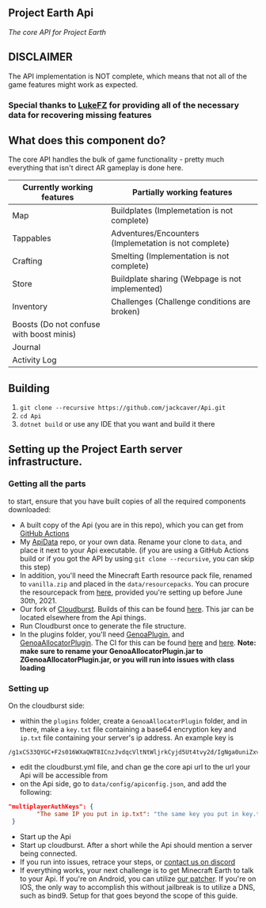 ## Project Earth Api
*The core API for Project Earth*

## DISCLAIMER
The API implementation is NOT complete, which means that not all of the game features might work as expected.
### Special thanks to [LukeFZ](https://github.com/LukeFZ) for providing all of the necessary data for recovering missing features

## What does this component do?
The core API handles the bulk of game functionality - pretty much everything that isn't direct AR gameplay is done here.

| Currently working features               | Partially working features                            | 
|------------------------------------------|-------------------------------------------------------|
| Map                                      | Buildplates (Implemetation is not complete)           |
| Tappables                                | Adventures/Encounters (Implemetation is not complete) |
| Crafting                                 | Smelting (Implementation is not complete)             |
| Store                                    | Buildplate sharing (Webpage is not implemented)       |
| Inventory                                | Challenges (Challenge conditions are broken)          |
| Boosts (Do not confuse with boost minis) |                                                       |
| Journal                                  |                                                       |
| Activity Log                             |                                                       |

## Building
1. `git clone --recursive https://github.com/jackcaver/Api.git`
2. `cd Api`
3. `dotnet build` or use any IDE that you want and build it there

## Setting up the Project Earth server infrastructure.

### Getting all the parts

to start, ensure that you have built copies of all the required components downloaded:
- A built copy of the Api (you are in this repo), which you can get from [GitHub Actions](https://github.com/jackcaver/Api/actions/workflows/build.yml)
- My [ApiData](https://github.com/jackcaver/ApiData) repo, or your own data. Rename your clone to `data`, and place it next to your Api executable. (if you are using a GitHub Actions build or if you got the API by using `git clone --recursive`, you can skip this step)
- In addition, you'll need the Minecraft Earth resource pack file, renamed to `vanilla.zip` and placed in the `data/resourcepacks`. You can procure the resourcepack from [here](https://cdn.mceserv.net/availableresourcepack/resourcepacks/dba38e59-091a-4826-b76a-a08d7de5a9e2-1301b0c257a311678123b9e7325d0d6c61db3c35), provided you're setting up before June 30th, 2021.
- Our fork of [Cloudburst](https://github.com/Project-Earth-Team/Server). Builds of this can be found [here](https://ci.rtm516.co.uk/job/ProjectEarth/job/Server/job/earth-inventory/). This jar can be located elsewhere from the Api things.
- Run Cloudburst once to generate the file structure.
- In the plugins folder, you'll need [GenoaPlugin](https://github.com/jackcaver/GenoaPlugin), and [GenoaAllocatorPlugin](https://github.com/jackcaver/GenoaAllocatorPlugin). The CI for this can be found [here](https://github.com/jackcaver/GenoaPlugin/actions/workflows/CI.yml) and [here](https://github.com/jackcaver/GenoaAllocatorPlugin/actions/workflows/CI.yml). **Note: make sure to rename your GenoaAllocatorPlugin.jar to ZGenoaAllocatorPlugin.jar, or you will run into issues with class loading** 

### Setting up

On the cloudburst side:
- within the `plugins` folder, create a `GenoaAllocatorPlugin` folder, and in there, make a `key.txt` file containing a base64 encryption key and `ip.txt` file containing your server's ip address. An example key is
 ```
/g1xCS33QYGC+F2s016WXaQWT8ICnzJvdqcVltNtWljrkCyjd5Ut4tvy2d/IgNga0uniZxv/t0hELdZmvx+cdA==
```
- edit the cloudburst.yml file, and chan ge the core api url to the url your Api will be accessible from
- on the Api side, go to `data/config/apiconfig.json`, and add the following:
```json
"multiplayerAuthKeys": {
        "The same IP you put in ip.txt": "the same key you put in key.txt earlier"
 }
```
- Start up the Api
- Start up cloudburst. After a short while the Api should mention a server being connected.
- If you run into issues, retrace your steps, or [contact us on discord](https://discord.gg/Zf9aYZACU4)
- If everything works, your next challenge is to get Minecraft Earth to talk to your Api. If you're on Android, you can utilize [our patcher](https://github.com/Project-Earth-Team/PatcherApp). If you're on IOS, the only way to accomplish this without jailbreak is to utilize a DNS, such as bind9. Setup for that goes beyond the scope of this guide.


